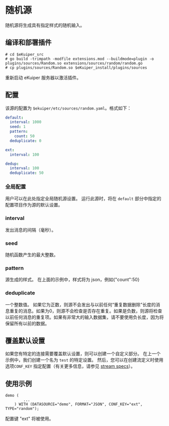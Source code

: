 # 随机源

随机源将生成具有指定样式的随机输入。

## 编译和部署插件

```shell
# cd $eKuiper_src
# go build -trimpath -modfile extensions.mod --buildmode=plugin -o plugins/sources/Random.so extensions/sources/random/random.go
# cp plugins/sources/Random.so $eKuiper_install/plugins/sources
```

重新启动 eKuiper 服务器以激活插件。

## 配置

该源的配置为 `$ekuiper/etc/sources/random.yaml`。格式如下：

```yaml
default:
  interval: 1000
  seed: 1
  pattern:
    count: 50
  deduplicate: 0

ext:
  interval: 100

dedup:
  interval: 100
  deduplicate: 50
```
### 全局配置

用户可以在此处指定全局随机源设置。 运行此源时，将在 `default` 部分中指定的配置项目作为源的默认设置。

### interval

发出消息的间隔（毫秒）。

### seed

随机函数产生的最大整数。

### pattern

源生成的样式。 在上面的示例中，样式将为 json，例如{"count":50}

### deduplicate

一个整数值。 如果它为正数，则源不会发出与以前任何“重复数据删除”长度的消息重复的消息。如果为0，则源不会检查是否存在重复。如果是负数，则源将检查以前任何消息的重复项。如果有非常大的输入数据集，请不要使用负长度，因为将保留所有以前的数据。

## 覆盖默认设置

如果您有特定的连接需要覆盖默认设置，则可以创建一个自定义部分。 在上一个示例中，我们创建一个名为 `test` 的特定设置。 然后，您可以在创建流定义时使用选项`CONF_KEY` 指定配置（有关更多信息，请参见 [stream specs](../../../sqls/streams.md)）。

## 使用示例

```
demo (
		...
	) WITH (DATASOURCE="demo", FORMAT="JSON", CONF_KEY="ext", TYPE="random");
```

配置键 "ext" 将被使用。

